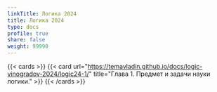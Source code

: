 ```yaml
---
linkTitle: Логика 2024
title: Логика 2024
type: docs
profile: true
share: false
weight: 99990
---
```


{{< cards >}}
  {{< card url="https://temavladin.github.io/docs/logic-vinogradov-2024/logic24-1/" title="Глава 1. Предмет и задачи науки логики." >}}
{{< /cards >}}
